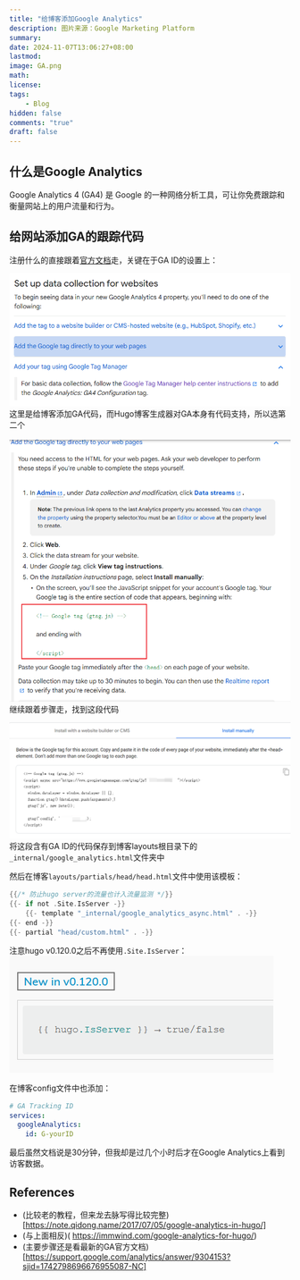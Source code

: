 ```yaml
---
title: "给博客添加Google Analytics"
description: 图片来源：Google Marketing Platform
summary: 
date: 2024-11-07T13:06:27+08:00
lastmod:
image: GA.png
math: 
license: 
tags:
    - Blog
hidden: false
comments: "true"
draft: false
---
```

## 什么是Google Analytics
Google Analytics 4 (GA4) 是 Google 的一种网络分析工具，可让你免费跟踪和衡量网站上的用户流量和行为。

## 给网站添加GA的跟踪代码

注册什么的直接跟着[官方文档](https://support.google.com/analytics/answer/9304153?sjid=1742798696676955087-NC#zippy=)走，关键在于GA ID的设置上：

![set up data collection](GA2.png)
这里是给博客添加GA代码，而Hugo博客生成器对GA本身有代码支持，所以选第二个

![add the Google tag directly](GA3.png)
继续跟着步骤走，找到这段代码

![tag instruction](GA4.png)
将这段含有GA ID的代码保存到博客layouts根目录下的 `_internal/google_analytics.html`文件夹中

然后在博客`layouts/partials/head/head.html`文件中使用该模板：
```go
{{/* 防止hugo server的流量也计入流量监测 */}}
{{- if not .Site.IsServer -}}
    {{- template "_internal/google_analytics_async.html" . -}}
{{- end -}}
{{- partial "head/custom.html" . -}}
```

注意hugo v0.120.0之后不再使用`.Site.IsServer`：
![hugo version](hugo1.png)

在博客config文件中也添加：
```yaml
# GA Tracking ID
services:
  googleAnalytics:
    id: G-yourID
```

最后虽然文档说是30分钟，但我却是过几个小时后才在Google Analytics上看到访客数据。
## References

- (比较老的教程，但来龙去脉写得比较完整)[https://note.qidong.name/2017/07/05/google-analytics-in-hugo/]
- (与上面相反)( https://immwind.com/google-analytics-for-hugo/)
- (主要步骤还是看最新的GA官方文档)[https://support.google.com/analytics/answer/9304153?sjid=1742798696676955087-NC]